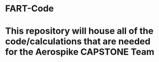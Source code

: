 # FART-Code

# This repository will house all of the code/calculations that are needed for the Aerospike CAPSTONE Team

